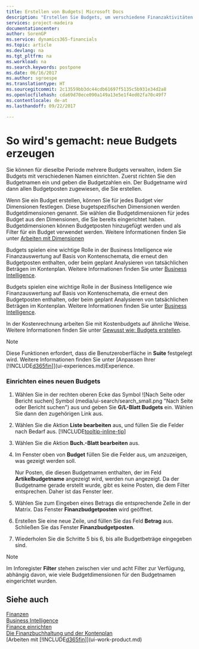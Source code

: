 ```yaml
---
title: Erstellen von Budgets| Microsoft Docs
description: "Erstellen Sie Budgets, um verschiedene Finanzaktivitäten zu prognostizieren und Dimensionen zu den einzelnen Intelligence-Zwecken zuzuordnen."
services: project-madeira
documentationcenter: 
author: SorenGP
ms.service: dynamics365-financials
ms.topic: article
ms.devlang: na
ms.tgt_pltfrm: na
ms.workload: na
ms.search.keywords: postpone
ms.date: 06/16/2017
ms.author: sgroespe
ms.translationtype: HT
ms.sourcegitcommit: 2c13559bb3dc44cdb61697f5135c5b931e34d2a8
ms.openlocfilehash: cda69d70ece090a149a13e5e1f4ed02fa70c49f7
ms.contentlocale: de-at
ms.lasthandoff: 09/22/2017

---
```

# <a name="how-to-create--budgets"></a>So wird's gemacht: neue Budgets erzeugen
Sie können für dieselbe Periode mehrere Budgets verwalten, indem Sie Budgets mit verschiedenen Namen einrichten. Zuerst richten Sie den Budgetnamen ein und geben die Budgetzahlen ein. Der Budgetname wird dann allen Budgetposten zugewiesen, die Sie erstellen.  

 Wenn Sie ein Budget erstellen, können Sie für jedes Budget vier Dimensionen festlegen. Diese bugetspezifischen Dimensionen werden Budgetdimensionen genannt. Sie wählen die Budgetdimensionen für jedes Budget aus den Dimensionen, die Sie bereits eingerichtet haben. Budgetdimensionen können Budgetposten hinzugefügt werden und als Filter für ein Budget verwendet werden. Weitere Informationen finden Sie unter [Arbeiten mit Dimensionen](finance-dimensions.md)

 Budgets spielen eine wichtige Rolle in der Business Intelligence wie Finanzauswertung auf Basis von Kontenschemata, die erneut den Budgetposten enthalten, oder beim geplant Analysieren von tatsächlichen Beträgen im Kontenplan. Weitere Informationen finden Sie unter [Business Intelligence](bi.md).

 Budgets spielen eine wichtige Rolle in der Business Intelligence wie Finanzauswertung auf Basis von Kontenschemata, die erneut den Budgetposten enthalten, oder beim geplant Analysieren von tatsächlichen Beträgen im Kontenplan. Weitere Informationen finden Sie unter [Business Intelligence](bi.md).

In der Kostenrechnung arbeiten Sie mit Kostenbudgets auf ähnliche Weise. Weitere Informationen finden Sie unter [Gewusst wie: Budgets erstellen](finance-create-cost-budgets.md).    

 > [!NOTE]  
>   Diese Funktionen erfordert, dass die Benutzeroberfläche in **Suite** festgelegt wird. Weitere Informationen finden Sie unter [Anpassen Ihrer [!INCLUDE[d365fin](includes/d365fin_md.md)]](ui-experiences.md)Experience.  

### <a name="to-create-a-new-budget"></a>Einrichten eines neuen Budgets  

1. Wählen Sie in der rechten oberen Ecke das Symbol ![Nach Seite oder Bericht suchen] Symbol (media/ui-search/search_small.png "Nach Seite oder Bericht suchen") aus und geben Sie **G/L-Blatt Budgets** ein. Wählen Sie dann den zugehörigen Link aus.  
2. Wählen Sie die Aktion **Liste bearbeiten** aus, und füllen Sie die Felder nach Bedarf aus. [!INCLUDE[tooltip-inline-tip](includes/tooltip-inline-tip_md.md)]  
3. Wählen Sie die Aktion **Buch.-Blatt bearbeiten** aus.
4. Im Fenster oben von **Budget** füllen Sie die Felder aus, um anzuzeigen, was gezeigt werden soll.  

    Nur Posten, die diesen Budgetnamen enthalten, der im Feld **Artikelbudgetname** angezeigt wird, werden nun angezeigt. Da der Budgetname gerade erstellt wurde, gibt es keine Posten, die dem Filter entsprechen. Daher ist das Fenster leer.  
5. Wählen Sie zum Eingeben eines Betrags die entsprechende Zelle in der Matrix. Das Fenster **Finanzbudgetposten** wird geöffnet.  
6. Erstellen Sie eine neue Zeile, und füllen Sie das Feld **Betrag** aus. Schließen Sie das Fenster **Finanzbudgetposten**.  
7. Wiederholen Sie die Schritte 5 bis 6, bis alle Budgetbeträge eingegeben sind.  

> [!NOTE]  
>  Im Inforegister  **Filter** stehen zwischen vier und acht Filter zur Verfügung, abhängig davon, wie viele  Budgetdimensionen für den Budgetnamen eingerichtet wurden.   

## <a name="see-also"></a>Siehe auch
[Finanzen](finance.md)  
[Business Intelligence](bi.md)  
[Finance einrichten](finance-setup-finance.md)  
[Die Finanzbuchhaltung und der Kontenplan](finance-general-ledger.md)  
[Arbeiten mit [!INCLUDE[d365fin](includes/d365fin_md.md)]](ui-work-product.md)  

